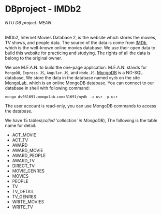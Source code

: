 # DBproject - IMDb2
###### NTU DB project: MEAN

IMDb2, Internet Movies Database 2, is the website which stores the movies, TV shows, and people data. The source of the data is come from [IMDb](http://www.imdb.com/), which is the well-known online movies database. We use their open data to build this website for practicing and studying. The rights of all the data is belong to the original owner.


  We use M.E.A.N. to build the one-page application. M.E.A.N. stands for ``MongoDB``, ``Express.JS``, ``Angular.JS``, and ``Node.JS``. [MongoDB](http://www.mongodb.org/) is a NO-SQL database, We store the data in the database named ``mydb`` on the site [MongoLab](https://mongolab.com/home), which is an online MongoDB database. You can connect to our database in shell with following command:
```
mongo ds031691.mongolab.com:31691/mydb -u usr -p usr
```
  The user account is read-only, you can use MongoDB commands to access the database.

  We have 15 tables(_called 'collection' in MongoDB_), The following is the table name for detail.
* ACT_MOVIE
* ACT_TV
* AWARD
* AWARD_MOVIE
* AWARD_PEOPLE
* AWARD_TV
* DIRECT_TV
* MOVIE_GENRES
* MOVIES
* PEOPLE
* TV
* TV_DETAIL
* TV_GENRES
* WRITE_MOVIES
* WRITE_TV
